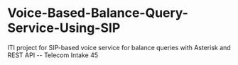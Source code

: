 # Voice-Based-Balance-Query-Service-Using-SIP
ITI project for SIP-based voice service for balance queries with Asterisk and REST API -- Telecom Intake 45
